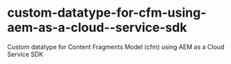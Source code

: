 # custom-datatype-for-cfm-using-aem-as-a-cloud--service-sdk
Custom datatype for Content Fragments Model (cfm) using AEM as a Cloud Service SDK
